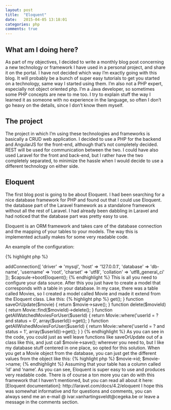 ```yaml
---
layout: post
title:  "Eloquent"
date:   2015-04-05 13:18:01
categories: php
comments: true
---
```


What am I doing here?
---------------------
As part of my objectives, I decided to write a monthly blog post concerning a new technology or framework I have used in a personal project, and share it on the portal. I have not decided which way I’m exactly going with this blog. It will probably be a bunch of super easy tutorials to get you started on a technology, same way I started using them. I’m also not a PHP expert, especially not object oriented php. I’m a Java developer, so sometimes some PHP concepts are new to me too. I try to explain stuff the way I learned it as someone with no experience in the language, so often I don’t go heavy on the details, since I don’t know them myself.

The project
---------------------
The project in which I’m using these technologies and frameworks is basically a CRUD web application. I decided to use a PHP for the backend and AngularJS for the front-end, although that’s not completely decided. REST will be used for communication between the two. I could have also used Laravel for the front and back-end, but I rather have the two completely separated, to minimize the hassle when I would decide to use a different technology on either side.

Eloquent
---------------------
The first blog post is going to be about Eloquent. I had been searching for a nice database framework for PHP and found out that I could use Eloquent. the database part of the Laravel framework as a standalone framework without all the rest of Laravel. I had already been dabbling in Laravel and had noticed that the database part was pretty easy to use.

Eloquent is an ORM framework and takes care of the database connection and the mapping of your tables to your models. The way this is implemented actually makes for some very readable code.

An example of the configuration:

{% highlight php %}
  <?php

  use Illuminate\Database\Capsule\Manager as Capsule;

  $capsule = new Capsule;

  $capsule->addConnection([
     'driver' => 'mysql',
     'host' => '127.0.0.1',
     'database' => 'db-name',
     'username' => 'root',
     'charset' => 'utf8',
     'collation' => 'utf8_general_ci'
  ]);

  $capsule->bootEloquent();
{% endhighlight %}

This is all you need to configure your data source. After this you just have to create a model that corresponds with a table in your database. In my case, there was a table called Movies, so I created a model called Movie and made it extend from the Eloquent class.
Like this:

{% highlight php %}
  <?php

  namespace models;

  use Illuminate\Database\Eloquent\Model as Eloquent;

  class Movie extends Eloquent {

     protected $fillable = array('id', 'userId', 'movie_name', 'rating', 'status');

  }
{% endhighlight %}

The fillable array marks which values from the database you want automatically inserted into your new Movie object. This is to make sure that for instance a password column can’t just automatically be retrieved from the database. The fillable array just whitelists the columns that should be retrieved.

When you have this, you’re ready to start persisting data to the database. I decided for myself to follow the same layering I would do in a Java project. This is of course a personal choice because if you see how we use Eloquent to do some operations to the database, you’ll see that you can organize your code in a few different ways, each with its own benefits. So I created a MovieDao with a bunch of functions that I could use:

{% highlight php %}
  <?php

  namespace database;

  use models\Movie;

  class MovieDao {

     function getMoviesForUser($userID) {
         return Movie::where('userId', '=', $userID)->get();
     }

     function saveOrUpdate($movie) {
         return $movie->save();
     }

     function delete($movieId) {
         return Movie::find($movieId)->delete();
     }

     function getAllWatchedMoviesForUser($userId) {
         return Movie::where('userId = ? and status = 0', array($userId))->get();
     }

     function getAllWishedMoviesForUser($userId) {
         return Movie::where('userId = ? and status = 1', array($userId))->get();
     }
  }
{% endhighlight %}

As you can see in the code, you could just as well leave functions like saveOrUpdate out of a class like this, and just call $movie->save(); wherever you need to, but I like my database stuff centered in one place, so opted for this solution. When you get a Movie object from the database, you can just get the different values from the object like this:

{% highlight php %}
$movie->id;
$movie->name;
{% endhighlight %}

Assuming that your table has a column called ‘id’ and ‘name’.

As you can see, Eloquent is super easy to use and produces very readable code. There is of course a ton more you can do with this framework that I haven’t mentioned, but you can read all about it here:

[Eloquent documentation]: http://laravel.com/docs/4.2/eloquent

I hope this was somewhat informative and for questions and comments, you can always send me an e-mail @ ivar.vanhartingsveldt@cegeka.be or leave a message in the comments section.
